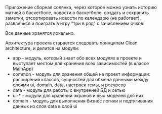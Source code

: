 Приложение сборная солянка, через которое можно узнать историю матчей в баскетболе, новости о баскетболе, создать и сохранить заметки, отсортировать новости по календарю (не работает), развлечься и поиграть в игру "три в ряд" с зачислением очков.

Все данные хранятся локально.

Архитектура проекта старается следовать принципам Clean architecture, и делится на модули:

* app - модуль, который знает обо всех модулях в проекте и выступает местом для хранения всех зависимостей (в классе MainApp)
* common - модуль для хранения общей на проект информации: расширений классов, сущностей для обмена данными между слоями ui, domain, data, настроек темы, и ресурсов
* data - модуль для работы с внутренней БД и сетью
* ui-* - модули для хранений экранов и вью моделей для них
* domain - модуль для выполнения бизнес логики и подтягивания данных из слоя data в слой ui
